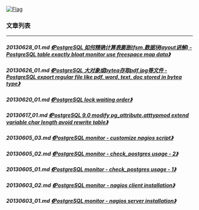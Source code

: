 <a rel=nofollow href=http://info.flagcounter.com/h9V1  ><img src=http://s03.flagcounter.com/count/h9V1/bg_FFFFFF/txt_000000/border_CCCCCC/columns_2/maxflags_12/viewers_0/labels_0/pageviews_0/flags_0/  alt=Flag Counter  border=0  ></a>  
  
### 文章列表  
----  
##### 20130628_01.md   [《PostgreSQL 如何精确计算表膨胀(fsm,数据块layout讲解) - PostgreSQL table exactly bloat monitor use freespace map data》](20130628_01.md)  
##### 20130626_01.md   [《PostgreSQL 大对象或bytea存取pdf,jpg等文件 - PostgreSQL export regular file like pdf, word, text, doc stored in bytea type》](20130626_01.md)  
##### 20130620_01.md   [《PostgreSQL lock waiting order》](20130620_01.md)  
##### 20130617_01.md   [《PostgreSQL 9.0 modify pg_attribute.atttypmod extend variable char length avoid rewrite table》](20130617_01.md)  
##### 20130605_03.md   [《PostgreSQL monitor - customize nagios script》](20130605_03.md)  
##### 20130605_02.md   [《PostgreSQL monitor - check_postgres usage - 2》](20130605_02.md)  
##### 20130605_01.md   [《PostgreSQL monitor - check_postgres usage - 1》](20130605_01.md)  
##### 20130603_02.md   [《PostgreSQL monitor - nagios client installation》](20130603_02.md)  
##### 20130603_01.md   [《PostgreSQL monitor - nagios server installation》](20130603_01.md)  
